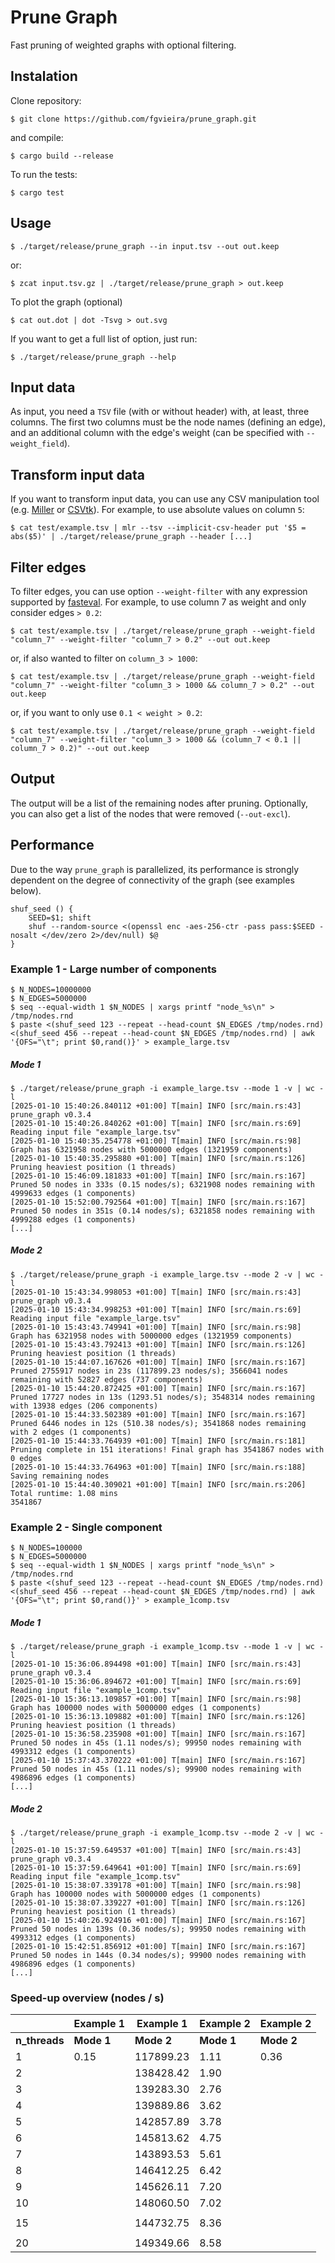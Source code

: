 # Prune Graph
Fast pruning of weighted graphs with optional filtering.

## Instalation
Clone repository:
```
$ git clone https://github.com/fgvieira/prune_graph.git
```

and compile:
```
$ cargo build --release
```

To run the tests:
```
$ cargo test
```

## Usage
```
$ ./target/release/prune_graph --in input.tsv --out out.keep
```
or:
```
$ zcat input.tsv.gz | ./target/release/prune_graph > out.keep
```

To plot the graph (optional)
```
$ cat out.dot | dot -Tsvg > out.svg
```

If you want to get a full list of option, just run:
```
$ ./target/release/prune_graph --help
```

## Input data
As input, you need a `TSV` file (with or without header) with, at least, three columns. The first two columns must be the node names (defining an edge), and an additional column with the edge's weight (can be specified with `--weight_field`).

## Transform input data
If you want to transform input data, you can use any CSV manipulation tool (e.g. [Miller](https://miller.readthedocs.io/en/latest/) or [CSVtk](https://bioinf.shenwei.me/csvtk/)). For example, to use absolute values on column `5`:
```
$ cat test/example.tsv | mlr --tsv --implicit-csv-header put '$5 = abs($5)' | ./target/release/prune_graph --header [...]
```

## Filter edges
To filter edges, you can use option `--weight-filter` with any expression supported by [fasteval](https://crates.io/crates/fasteval). For example, to use column 7 as weight and only consider edges `> 0.2`:
```
$ cat test/example.tsv | ./target/release/prune_graph --weight-field "column_7" --weight-filter "column_7 > 0.2" --out out.keep
```
or, if also wanted to filter on `column_3 > 1000`:
```
$ cat test/example.tsv | ./target/release/prune_graph --weight-field "column_7" --weight-filter "column_3 > 1000 && column_7 > 0.2" --out out.keep
```
or, if you want to only use `0.1 < weight > 0.2`:
```
$ cat test/example.tsv | ./target/release/prune_graph --weight-field "column_7" --weight-filter "column_3 > 1000 && (column_7 < 0.1 || column_7 > 0.2)" --out out.keep
```

## Output
The output will be a list of the remaining nodes after pruning. Optionally, you can also get a list of the nodes that were removed (`--out-excl`).


## Performance
Due to the way `prune_graph` is parallelized, its performance is strongly dependent on the degree of connectivity of the graph (see examples below).

```
shuf_seed () {
    SEED=$1; shift
    shuf --random-source <(openssl enc -aes-256-ctr -pass pass:$SEED -nosalt </dev/zero 2>/dev/null) $@
}
```

### Example 1 - Large number of components
```
$ N_NODES=10000000
$ N_EDGES=5000000
$ seq --equal-width 1 $N_NODES | xargs printf "node_%s\n" > /tmp/nodes.rnd
$ paste <(shuf_seed 123 --repeat --head-count $N_EDGES /tmp/nodes.rnd) <(shuf_seed 456 --repeat --head-count $N_EDGES /tmp/nodes.rnd) | awk '{OFS="\t"; print $0,rand()}' > example_large.tsv
```

##### Mode 1
```
$ ./target/release/prune_graph -i example_large.tsv --mode 1 -v | wc -l
[2025-01-10 15:40:26.840112 +01:00] T[main] INFO [src/main.rs:43] prune_graph v0.3.4
[2025-01-10 15:40:26.840262 +01:00] T[main] INFO [src/main.rs:69] Reading input file "example_large.tsv"
[2025-01-10 15:40:35.254778 +01:00] T[main] INFO [src/main.rs:98] Graph has 6321958 nodes with 5000000 edges (1321959 components)
[2025-01-10 15:40:35.295880 +01:00] T[main] INFO [src/main.rs:126] Pruning heaviest position (1 threads)
[2025-01-10 15:46:09.181833 +01:00] T[main] INFO [src/main.rs:167] Pruned 50 nodes in 333s (0.15 nodes/s); 6321908 nodes remaining with 4999633 edges (1 components)
[2025-01-10 15:52:00.792564 +01:00] T[main] INFO [src/main.rs:167] Pruned 50 nodes in 351s (0.14 nodes/s); 6321858 nodes remaining with 4999288 edges (1 components)
[...]
```

##### Mode 2
```
$ ./target/release/prune_graph -i example_large.tsv --mode 2 -v | wc -l
[2025-01-10 15:43:34.998053 +01:00] T[main] INFO [src/main.rs:43] prune_graph v0.3.4
[2025-01-10 15:43:34.998253 +01:00] T[main] INFO [src/main.rs:69] Reading input file "example_large.tsv"
[2025-01-10 15:43:43.749941 +01:00] T[main] INFO [src/main.rs:98] Graph has 6321958 nodes with 5000000 edges (1321959 components)
[2025-01-10 15:43:43.792413 +01:00] T[main] INFO [src/main.rs:126] Pruning heaviest position (1 threads)
[2025-01-10 15:44:07.167626 +01:00] T[main] INFO [src/main.rs:167] Pruned 2755917 nodes in 23s (117899.23 nodes/s); 3566041 nodes remaining with 52827 edges (737 components)
[2025-01-10 15:44:20.872425 +01:00] T[main] INFO [src/main.rs:167] Pruned 17727 nodes in 13s (1293.51 nodes/s); 3548314 nodes remaining with 13938 edges (206 components)
[2025-01-10 15:44:33.502389 +01:00] T[main] INFO [src/main.rs:167] Pruned 6446 nodes in 12s (510.38 nodes/s); 3541868 nodes remaining with 2 edges (1 components)
[2025-01-10 15:44:33.764939 +01:00] T[main] INFO [src/main.rs:181] Pruning complete in 151 iterations! Final graph has 3541867 nodes with 0 edges
[2025-01-10 15:44:33.764963 +01:00] T[main] INFO [src/main.rs:188] Saving remaining nodes
[2025-01-10 15:44:40.309021 +01:00] T[main] INFO [src/main.rs:206] Total runtime: 1.08 mins
3541867
```

### Example 2 - Single component
```
$ N_NODES=100000
$ N_EDGES=5000000
$ seq --equal-width 1 $N_NODES | xargs printf "node_%s\n" > /tmp/nodes.rnd
$ paste <(shuf_seed 123 --repeat --head-count $N_EDGES /tmp/nodes.rnd) <(shuf_seed 456 --repeat --head-count $N_EDGES /tmp/nodes.rnd) | awk '{OFS="\t"; print $0,rand()}' > example_1comp.tsv
```

##### Mode 1
```
$ ./target/release/prune_graph -i example_1comp.tsv --mode 1 -v | wc -l
[2025-01-10 15:36:06.894498 +01:00] T[main] INFO [src/main.rs:43] prune_graph v0.3.4
[2025-01-10 15:36:06.894672 +01:00] T[main] INFO [src/main.rs:69] Reading input file "example_1comp.tsv"
[2025-01-10 15:36:13.109857 +01:00] T[main] INFO [src/main.rs:98] Graph has 100000 nodes with 5000000 edges (1 components)
[2025-01-10 15:36:13.109882 +01:00] T[main] INFO [src/main.rs:126] Pruning heaviest position (1 threads)
[2025-01-10 15:36:58.235908 +01:00] T[main] INFO [src/main.rs:167] Pruned 50 nodes in 45s (1.11 nodes/s); 99950 nodes remaining with 4993312 edges (1 components)
[2025-01-10 15:37:43.370222 +01:00] T[main] INFO [src/main.rs:167] Pruned 50 nodes in 45s (1.11 nodes/s); 99900 nodes remaining with 4986896 edges (1 components)
[...]
```

##### Mode 2
```
$ ./target/release/prune_graph -i example_1comp.tsv --mode 2 -v | wc -l
[2025-01-10 15:37:59.649537 +01:00] T[main] INFO [src/main.rs:43] prune_graph v0.3.4
[2025-01-10 15:37:59.649641 +01:00] T[main] INFO [src/main.rs:69] Reading input file "example_1comp.tsv"
[2025-01-10 15:38:07.339178 +01:00] T[main] INFO [src/main.rs:98] Graph has 100000 nodes with 5000000 edges (1 components)
[2025-01-10 15:38:07.339227 +01:00] T[main] INFO [src/main.rs:126] Pruning heaviest position (1 threads)
[2025-01-10 15:40:26.924916 +01:00] T[main] INFO [src/main.rs:167] Pruned 50 nodes in 139s (0.36 nodes/s); 99950 nodes remaining with 4993312 edges (1 components)
[2025-01-10 15:42:51.856912 +01:00] T[main] INFO [src/main.rs:167] Pruned 50 nodes in 144s (0.34 nodes/s); 99900 nodes remaining with 4986896 edges (1 components)
[...]
```

### Speed-up overview (nodes / s)

|  | Example 1 | Example 1 | Example 2 | Example 2 |
| - | - | - | - | - |
| **n_threads** | **Mode 1** | **Mode 2** | **Mode 1** | **Mode 2** |
| 1 | 0.15 | 117899.23 | 1.11 | 0.36 |
| 2 | | 138428.42 | 1.90 | |
| 3 | | 139283.30 | 2.76 | |
| 4 | | 139889.86 | 3.62 | |
| 5 | | 142857.89 | 3.78 | |
| 6 | | 145813.62 | 4.75 | |
| 7 | | 143893.53 | 5.61 | |
| 8 | | 146412.25 | 6.42 | |
| 9 | | 145626.11 | 7.20 | |
| 10 | | 148060.50 | 7.02 | |
| | | | | |
| 15 | | 144732.75 | 8.36 | |
| | | | | |
| 20 | | 149349.66 | 8.58 | |
